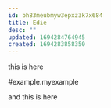 ```yaml
---
id: bh83meubmyw3epxz3k7x684
title: Edie
desc: ""
updated: 1694284764945
created: 1694283858350
---
```


this is here

#example.myexample

and this is here
